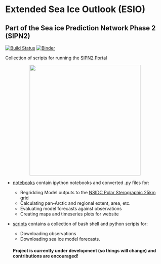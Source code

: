 # Extended Sea Ice Outlook (ESIO)
## Part of the Sea ice Prediction Network Phase 2 (SIPN2)

[![Build Status](https://travis-ci.org/NicWayand/ESIO.svg?branch=master)](https://travis-ci.org/NicWayand/ESIO) [![Binder](https://mybinder.org/badge.svg)](https://mybinder.org/v2/gh/NicWayand/ESIO/master)




Collection of scripts for running the [SIPN2 Portal](http://www.atmos.uw.edu/sipn)

<p align="center">
  <img src="https://atmos.washington.edu/sipn/figures/model/all_model/sic/timeseries/panArctic_extent_forecast_raw_predicted.png?342038402" width="350"/>
</p>

- [notebooks](./notebooks/) contain ipython notebooks and converted .py files for:
  - Regridding Model outputs to the [NSIDC Polar Sterographic 25km grid](https://nsidc.org/data/polar-stereo/ps_grids.html)
  - Calculating pan-Arctic and regional extent, area, etc. 
  - Evaluating model forecasts against observations
  - Creating maps and timeseries plots for website
  
- [scripts](./scripts/) contains a collection of bash shell and python scripts for:
  - Downloading observations
  - Downloading sea ice model forecasts.
  
  #### Project is currently under development (so things will change) and contributions are encouraged! 
